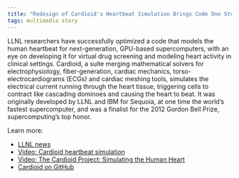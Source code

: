 ```yaml
---
title: "Redesign of Cardioid's Heartbeat Simulation Brings Code One Step Closer to Clinical Use"
tags: multimedia story
---
```


LLNL researchers have successfully optimized a code that models the human heartbeat for next-generation, GPU-based supercomputers, with an eye on developing it for virtual drug screening and modeling heart activity in clinical settings. Cardioid, a suite merging mathematical solvers for electrophysiology, fiber-generation, cardiac mechanics, torso-electrocardiograms (ECGs) and cardiac meshing tools, simulates the electrical current running through the heart tissue, triggering cells to contract like cascading dominoes and causing the heart to beat. It was originally developed by LLNL and IBM for Sequoia, at one time the world’s fastest supercomputer, and was a finalist for the 2012 Gordon Bell Prize, supercomputing’s top honor.

Learn more:
- [LLNL news](https://www.llnl.gov/news/redesign-cardioids-heartbeat-simulation-brings-code-one-step-closer-clinical-use)
- [Video: Cardioid heartbeat simulation](https://youtu.be/hAnejdKbWVY)
- [Video: The Cardioid Project: Simulating the Human Heart](https://youtu.be/KQIqLb9kYtA)
- [Cardioid on GitHub](https://github.com/LLNL/cardioid)
